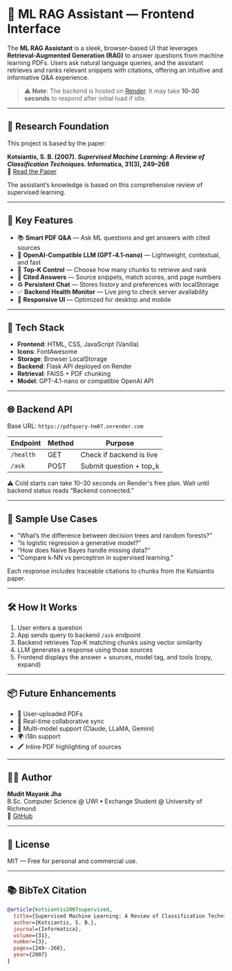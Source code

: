 # 🤖 ML RAG Assistant — Frontend Interface

The **ML RAG Assistant** is a sleek, browser-based UI that leverages **Retrieval-Augmented Generation (RAG)** to answer questions from machine learning PDFs. Users ask natural language queries, and the assistant retrieves and ranks relevant snippets with citations, offering an intuitive and informative Q&A experience.

> ⚠️ **Note**: The backend is hosted on [Render](https://pdfquery-hm07.onrender.com). It may take **10–30 seconds** to respond after initial load if idle.

---

## 🧠 Research Foundation

This project is based by the paper:

**Kotsiantis, S. B. (2007). _Supervised Machine Learning: A Review of Classification Techniques_. Informatica, 31(3), 249–268**  
🔗 [Read the Paper](https://www.researchgate.net/publication/220166738_Supervised_Machine_Learning_A_Review_of_Classification_Techniques)

The assistant’s knowledge is based on this comprehensive review of supervised learning.

---

## 🚀 Key Features

- 📚 **Smart PDF Q&A** — Ask ML questions and get answers with cited sources  
- 🧠 **OpenAI-Compatible LLM (GPT‑4.1-nano)** — Lightweight, contextual, and fast  
- 🎯 **Top‑K Control** — Choose how many chunks to retrieve and rank  
- 🧾 **Cited Answers** — Source snippets, match scores, and page numbers  
- ♻️ **Persistent Chat** — Stores history and preferences with localStorage  
- ✅ **Backend Health Monitor** — Live ping to check server availability  
- 📱 **Responsive UI** — Optimized for desktop and mobile

---

## 🧩 Tech Stack

- **Frontend**: HTML, CSS, JavaScript (Vanilla)  
- **Icons**: FontAwesome  
- **Storage**: Browser LocalStorage  
- **Backend**: Flask API deployed on Render  
- **Retrieval**: FAISS + PDF chunking  
- **Model**: GPT-4.1-nano or compatible OpenAI API

---

## 🌐 Backend API

Base URL: `https://pdfquery-hm07.onrender.com`

| Endpoint     | Method | Purpose                    |
|--------------|--------|----------------------------|
| `/health`    | GET    | Check if backend is live   |
| `/ask`       | POST   | Submit question + top_k    |

⚠️ Cold starts can take 10–30 seconds on Render's free plan. Wait until backend status reads “Backend connected.”

---

## 🧪 Sample Use Cases

- “What’s the difference between decision trees and random forests?”  
- “Is logistic regression a generative model?”  
- “How does Naive Bayes handle missing data?”  
- “Compare k-NN vs perceptron in supervised learning.”  

Each response includes traceable citations to chunks from the Kotsiantis paper.

---

## 🛠️ How It Works

1. User enters a question  
2. App sends query to backend `/ask` endpoint  
3. Backend retrieves Top‑K matching chunks using vector similarity  
4. LLM generates a response using those sources  
5. Frontend displays the answer + sources, model tag, and tools (copy, expand)

---

## 📦 Future Enhancements

- 🔐 User-uploaded PDFs  
- 🔄 Real-time collaborative sync  
- 🧠 Multi-model support (Claude, LLaMA, Gemini)  
- 🌍 i18n support  
- 🖍️ Inline PDF highlighting of sources

---

## 👨‍💻 Author

**Mudit Mayank Jha**  
B.Sc. Computer Science @ UWI • Exchange Student @ University of Richmond  
🔗 [GitHub](https://github.com/muditjha20)

---

## 📄 License

MIT — Free for personal and commercial use.

---

## 📚 BibTeX Citation

```bibtex
@article{kotsiantis2007supervised,
  title={Supervised Machine Learning: A Review of Classification Techniques},
  author={Kotsiantis, S. B.},
  journal={Informatica},
  volume={31},
  number={3},
  pages={249--268},
  year={2007}
}
```
